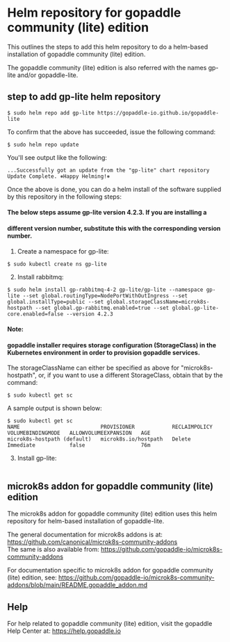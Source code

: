 # Helm repository for gopaddle community (lite) edition

This outlines the steps to add this helm repository to do a helm-based
installation of gopaddle community (lite) edition.

The gopaddle community (lite) edition is also referred with the names
gp-lite and/or gopaddle-lite.

## step to add gp-lite helm repository
```
$ sudo helm repo add gp-lite https://gopaddle-io.github.io/gopaddle-lite
```

To confirm that the above has succeeded, issue the following command:
```
$ sudo helm repo update
```

You'll see output like the following:
```
...Successfully got an update from the "gp-lite" chart repository
Update Complete. ⎈Happy Helming!⎈
```

Once the above is done, you can do a helm install of the software supplied
by this repository in the following steps:

#### The below steps assume gp-lite version 4.2.3. If you are installing a
#### different version number, substitute this with the corresponding version number.

1. Create a namespace for gp-lite:

```
$ sudo kubectl create ns gp-lite
```

2. Install rabbitmq:

```
$ sudo helm install gp-rabbitmq-4-2 gp-lite/gp-lite --namespace gp-lite --set global.routingType=NodePortWithOutIngress --set global.installType=public --set global.storageClassName=microk8s-hostpath --set global.gp-rabbitmq.enabled=true --set global.gp-lite-core.enabled=false --version 4.2.3
```

#### Note:
#### gopaddle installer requires storage configuration (StorageClass) in the Kubernetes environment in order to provision gopaddle services.

The storageClassName can either be specified as above for "microk8s-hostpath", or, if you want to use a different StorageClass, obtain that by the command:
```
$ sudo kubectl get sc
```

A sample output is shown below:
```
$ sudo kubectl get sc
NAME                          PROVISIONER            RECLAIMPOLICY   VOLUMEBINDINGMODE   ALLOWVOLUMEEXPANSION   AGE
microk8s-hostpath (default)   microk8s.io/hostpath   Delete          Immediate           false                  76m
```

3. Install gp-lite:

```
```

## microk8s addon for gopaddle community (lite) edition

The microk8s addon for gopaddle community (lite) edition uses this helm
repository for helm-based installation of gopaddle-lite.

The general documentation for microk8s addons is at:
https://github.com/canonical/microk8s-community-addons  
The same is also available from:
https://github.com/gopaddle-io/microk8s-community-addons
  
For documentation specific to microk8s addon for gopaddle community (lite)
edition, see:
https://github.com/gopaddle-io/microk8s-community-addons/blob/main/README.gopaddle_addon.md

## Help

For help related to gopaddle community (lite) edition, visit the gopaddle Help Center at:
     https://help.gopaddle.io
